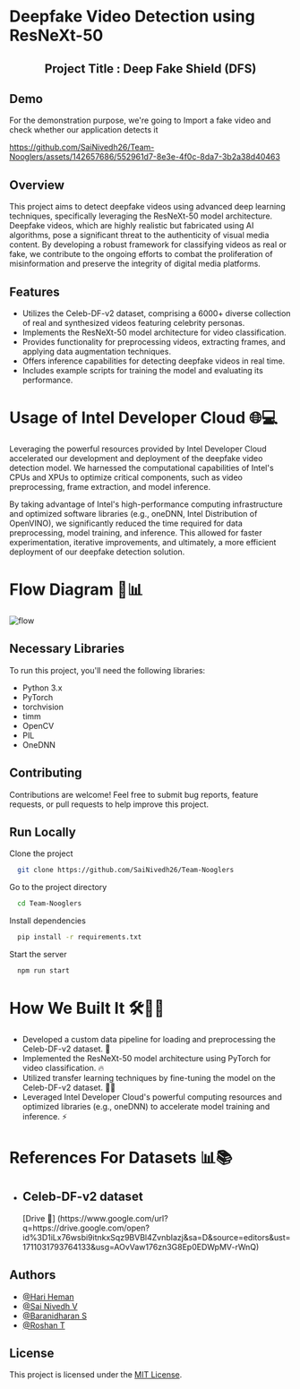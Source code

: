 # Deepfake Video Detection using ResNeXt-50
<center><h2>Project Title : Deep Fake Shield (DFS) </h2></center>

## Demo
For the demonstration purpose, we're going to Import a fake video and check whether our application detects it

https://github.com/SaiNivedh26/Team-Nooglers/assets/142657686/552961d7-8e3e-4f0c-8da7-3b2a38d40463

## Overview
This project aims to detect deepfake videos using advanced deep learning techniques, specifically leveraging the ResNeXt-50 model architecture. Deepfake videos, which are highly realistic but fabricated using AI algorithms, pose a significant threat to the authenticity of visual media content. By developing a robust framework for classifying videos as real or fake, we contribute to the ongoing efforts to combat the proliferation of misinformation and preserve the integrity of digital media platforms.

## Features

- Utilizes the Celeb-DF-v2 dataset, comprising a 6000+ diverse collection of real and synthesized videos featuring celebrity personas.
- Implements the ResNeXt-50 model architecture for video classification.
- Provides functionality for preprocessing videos, extracting frames, and applying data augmentation techniques.
- Offers inference capabilities for detecting deepfake videos in real time.
- Includes example scripts for training the model and evaluating its performance.
# Usage of Intel Developer Cloud 🌐💻


Leveraging the powerful resources provided by Intel Developer Cloud accelerated our development and deployment of the deepfake video detection model. We harnessed the computational capabilities of Intel's CPUs and XPUs to optimize critical components, such as video preprocessing, frame extraction, and model inference.

By taking advantage of Intel's high-performance computing infrastructure and optimized software libraries (e.g., oneDNN, Intel Distribution of OpenVINO), we significantly reduced the time required for data preprocessing, model training, and inference. This allowed for faster experimentation, iterative improvements, and ultimately, a more efficient deployment of our deepfake detection solution.

# Flow Diagram 🔄📊

![flow](https://github.com/SaiNivedh26/Team-Nooglers/assets/142657686/f92a8b99-ff6f-4e03-877b-151ea067c5c7)


## Necessary Libraries

To run this project, you'll need the following libraries:

- Python 3.x
- PyTorch
- torchvision
- timm
- OpenCV
- PIL
- OneDNN

## Contributing
  Contributions are welcome! Feel free to submit bug reports, feature requests, or pull requests to help improve this project. 

## Run Locally

Clone the project

```bash
  git clone https://github.com/SaiNivedh26/Team-Nooglers
```

Go to the project directory

```bash
  cd Team-Nooglers
```

Install dependencies

```bash
  pip install -r requirements.txt
```

Start the server

```bash
  npm run start
```
# How We Built It 🛠️👷‍♂️

- Developed a custom data pipeline for loading and preprocessing the Celeb-DF-v2 dataset. 📂
- Implemented the ResNeXt-50 model architecture using PyTorch for video classification. 🔥
- Utilized transfer learning techniques by fine-tuning the model on the Celeb-DF-v2 dataset. 🏋️‍♀️
- Leveraged Intel Developer Cloud's powerful computing resources and optimized libraries (e.g., oneDNN) to accelerate model training and inference. ⚡
# References For Datasets 📊📚

- <h2>Celeb-DF-v2 dataset</h2> [Drive 🔗] (https://www.google.com/url?q=https://drive.google.com/open?id%3D1iLx76wsbi9itnkxSqz9BVBl4ZvnbIazj&sa=D&source=editors&ust=1711031793764133&usg=AOvVaw176zn3G8Ep0EDWpMV-rWnQ)


## Authors

- [@Hari Heman](https://github.com/MAD-MAN-HEMAN)
- [@Sai Nivedh V](https://github.com/SaiNivedh26)
- [@Baranidharan S](https://github.com/thespectacular314)
- [@Roshan T](https://github.com/Twinn-github09)

## License

This project is licensed under the [MIT License](LICENSE).

